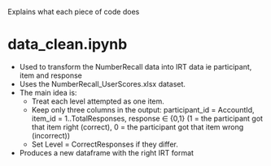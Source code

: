 Explains what each piece of code does

# data_clean.ipynb
- Used to transform the NumberRecall data into IRT data ie participant, item and response
- Uses the NumberRecall_UserScores.xlsx dataset.
- The main idea is:
  * Treat each level attempted as one item.
  *  Keep only three columns in the output: participant_id = AccountId, item_id = 1..TotalResponses, response ∈ {0,1} (1 = the participant got that item right (correct), 0 = the participant got that item wrong (incorrect))
  *  Set Level = CorrectResponses if they differ.
- Produces a new dataframe with the right IRT format
  
